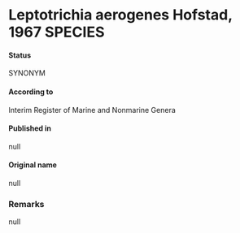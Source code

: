 # Leptotrichia aerogenes Hofstad, 1967 SPECIES

#### Status
SYNONYM

#### According to
Interim Register of Marine and Nonmarine Genera

#### Published in
null

#### Original name
null

### Remarks
null